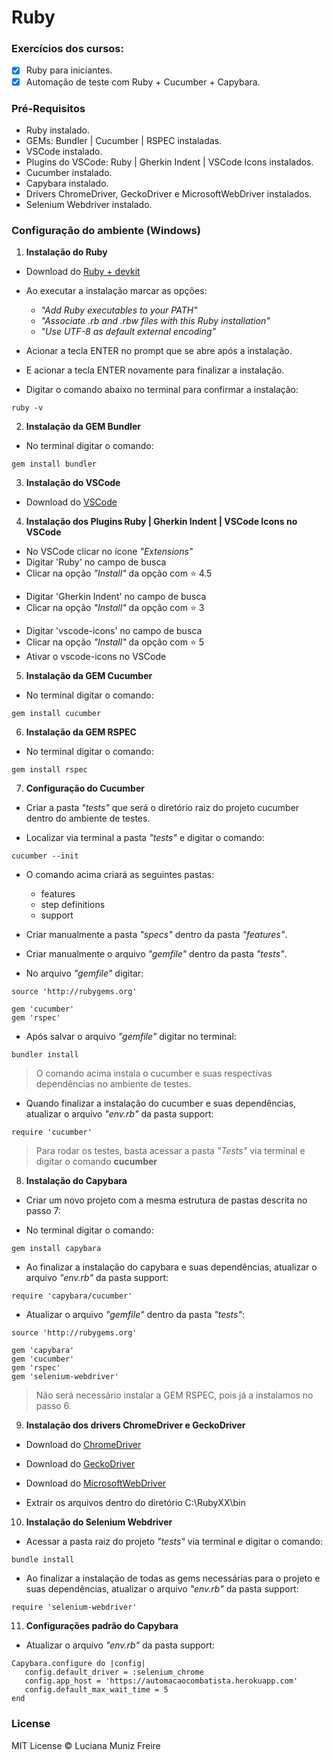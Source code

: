 # Ruby

### Exercícios dos cursos:

 - [x] Ruby para iniciantes.
 - [x] Automação de teste com Ruby + Cucumber + Capybara.
 
### Pré-Requisitos

 * Ruby instalado.
 * GEMs: Bundler | Cucumber | RSPEC instaladas.
 * VSCode instalado.
 * Plugins do VSCode: Ruby | Gherkin Indent | VSCode Icons instalados.
 * Cucumber instalado.
 * Capybara instalado.
 * Drivers ChromeDriver, GeckoDriver e MicrosoftWebDriver instalados.
 * Selenium Webdriver instalado.

### Configuração do ambiente (Windows)

1. **Instalação do Ruby**

- Download do [Ruby + devkit](https://rubyinstaller.org/downloads/)

- Ao executar a instalação marcar as opções:
  - *"Add Ruby executables to your PATH"*
  - *"Associate .rb and .rbw files with this Ruby installation"*
  - *"Use UTF-8 as default external encoding"*
 
- Acionar a tecla ENTER no prompt que se abre após a instalação.

- E acionar a tecla ENTER novamente para finalizar a instalação.

- Digitar o comando abaixo no terminal para confirmar a instalação:

```
ruby -v
```


2. **Instalação da GEM Bundler**

* No terminal digitar o comando:

```
gem install bundler
```


3. **Instalação do VSCode**

* Download do [VSCode](https://code.visualstudio.com/download)


4. **Instalação dos Plugins Ruby | Gherkin Indent | VSCode Icons no VSCode**

- No VSCode clicar no ícone *"Extensions"*
 - Digitar 'Ruby' no campo de busca
 - Clicar na opção *"Install"* da opção com :star: 4.5
 >
 
 - Digitar 'Gherkin Indent' no campo de busca
 - Clicar na opção *"Install"* da opção com :star: 3
 >
 
 - Digitar 'vscode-icons' no campo de busca
 - Clicar na opção *"Install"* da opção com :star: 5
 - Ativar o vscode-icons no VSCode
 >
 
5. **Instalação da GEM Cucumber**
 
* No terminal digitar o comando:
 
 ```
gem install cucumber
```

6. **Instalação da GEM RSPEC**
 
* No terminal digitar o comando:
 
 ```
gem install rspec
```

7. **Configuração do Cucumber**

- Criar a pasta *"tests"* que será o diretório raiz do projeto cucumber dentro do ambiente de testes.

- Localizar via terminal a pasta *"tests"* e digitar o comando:
 
 ```
cucumber --init
```

- O comando acima criará as seguintes pastas:
  - features
  - step definitions
  - support
 
- Criar manualmente a pasta *"specs"* dentro da pasta *"features"*.

- Criar manualmente o arquivo *"gemfile"* dentro da pasta *"tests"*.

- No arquivo *"gemfile"* digitar:

 ```
source 'http://rubygems.org'

gem 'cucumber'
gem 'rspec'
```

- Após salvar o arquivo *"gemfile"* digitar no terminal:

 ```
bundler install
```

> O comando acima instala o cucumber e suas respectivas dependências no ambiente de testes.


- Quando finalizar a instalação do cucumber e suas dependências, atualizar o arquivo *"env.rb"* da pasta support:

 ```
require 'cucumber'
```

> Para rodar os testes, basta acessar a pasta *"Tests"* via terminal e digitar o comando **cucumber**


8. **Instalação do Capybara**

* Criar um novo projeto com a mesma estrutura de pastas descrita no passo 7:

* No terminal digitar o comando:
 
 ```
gem install capybara
```

* Ao finalizar a instalação do capybara e suas dependências, atualizar o arquivo *"env.rb"* da pasta support:

 ```
require 'capybara/cucumber'
```

* Atualizar o arquivo *"gemfile"* dentro da pasta *"tests"*:

 ```
source 'http://rubygems.org'

gem 'capybara'
gem 'cucumber'
gem 'rspec'
gem 'selenium-webdriver'
```

> Não será necessário instalar a GEM RSPEC, pois já a instalamos no passo 6.


9. **Instalação dos drivers ChromeDriver e GeckoDriver**

* Download do [ChromeDriver](https://sites.google.com/a/chromium.org/chromedriver/home)

* Download do [GeckoDriver](https://github.com/mozilla/geckodriver/releases)

* Download do [MicrosoftWebDriver](https://developer.microsoft.com/en-us/microsoft-edge/tools/webdriver/)

* Extrair os arquivos dentro do diretório C:\RubyXX\bin


10. **Instalação do Selenium Webdriver**

* Acessar a pasta raiz do projeto *"tests"* via terminal e digitar o comando:

 ```
bundle install
```

* Ao finalizar a instalação de todas as gems necessárias para o projeto e suas dependências, atualizar o arquivo *"env.rb"* da pasta support:  

 ```
require 'selenium-webdriver'
```

11. **Configurações padrão do Capybara**

* Atualizar o arquivo *"env.rb"* da pasta support:

 ```
Capybara.configure do |config|
    config.default_driver = :selenium_chrome
    config.app_host = 'https://automacaocombatista.herokuapp.com'
    config.default_max_wait_time = 5
end
```

### License

MIT License © Luciana Muniz Freire